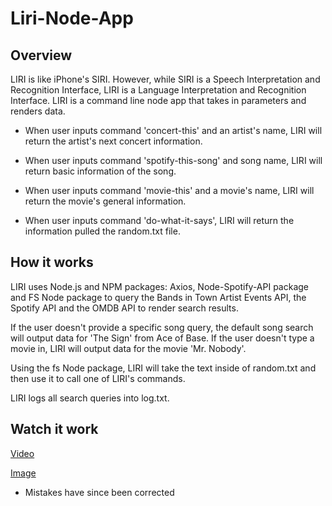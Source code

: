 # Liri-Node-App


## Overview
LIRI is like iPhone's SIRI. However, while SIRI is a Speech Interpretation and Recognition Interface, LIRI is a Language Interpretation and Recognition Interface. LIRI is a command line node app that takes in parameters and renders data.

- When user inputs command 'concert-this' and an artist's name, LIRI will return the artist's next concert information.

- When user inputs command 'spotify-this-song' and song name, LIRI will return basic information of the song.

- When user inputs command 'movie-this' and a movie's name, LIRI will return the movie's general information.

- When user inputs command 'do-what-it-says', LIRI will return the information pulled the random.txt file.


## How it works
LIRI uses Node.js and NPM packages: Axios, Node-Spotify-API package and FS Node package to query the Bands in Town Artist Events API, the Spotify API and the OMDB API to render search results.

If the user doesn't provide a specific song query, the default song search will output data for 'The Sign' from Ace of Base.
If the user doesn't type a movie in, LIRI will output data for the movie 'Mr. Nobody'.

Using the fs Node package, LIRI will take the text inside of random.txt and then use it to call one of LIRI's commands.

LIRI logs all search queries into log.txt.

## Watch it work
[Video](https://raw.githubusercontent.com/acarrillo2019/liri-node-app/master/Alfredo%20Carrillo%20Liri-Node%20Demonstration.mp4)

[Image](https://raw.githubusercontent.com/acarrillo2019/liri-node-app/master/Liri-Node-Screenshot.PNG)

* Mistakes have since been corrected
